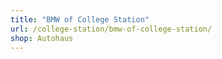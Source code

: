 ```yaml
---
title: "BMW of College Station"
url: /college-station/bmw-of-college-station/
shop: Autohaus
---
```

